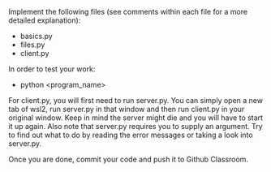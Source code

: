 Implement the following files (see comments within each file 
for a more detailed explanation):

- basics.py
- files.py
- client.py

In order to test your work:

- python <program_name>

For client.py, you will first need to run server.py. 
You can simply open a new tab of wsl2, run server.py in that window
and then run client.py in your original window. Keep in mind the 
server might die and you will have to start it up again. Also note
that server.py requires you to supply an argument. Try to find out
what to do by reading the error messages or taking a look into 
server.py.

Once you are done, commit your code and push it to Github Classroom.
